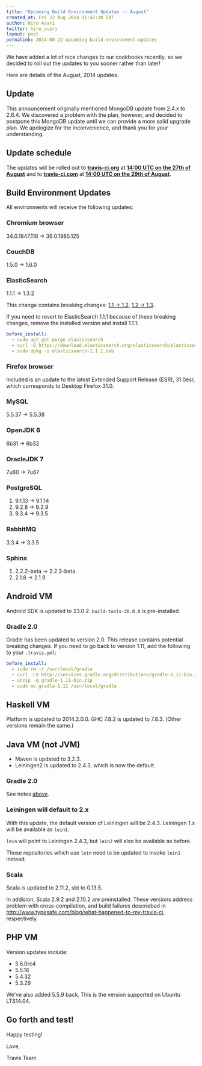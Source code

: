 ```yaml
---
title: "Upcoming Build Environment Updates -- August"
created_at: Fri 22 Aug 2014 11:47:30 EDT
author: Hiro Asari
twitter: hiro_asari
layout: post
permalink: 2014-08-22-upcoming-build-environment-updates
---
```


We have added a lot of nice changes to our cookbooks recently, so
we decided to roll out the updates to you sooner rather than later!

Here are details of the August, 2014 updates.

## Update

This announcement originally mentioned MongoDB update from 2.4.x to 2.6.4.
We discovered a problem with the plan, however, and decided to postpone
this MongoDB update until we can provide a more solid upgrade plan.
We apologize for the inconvenience, and thank you for your understanding.

## Update schedule

The updates will be rolled out to
**[travis-ci.org](https://travis-ci.org)** at **[14:00 UTC on the 27th of August](http://everytimezone.com/#2014-8-27,120,cn3)** and
to **[travis-ci.com](https://travis-ci.com)** at **[14:00 UTC on the 29th of August](http://everytimezone.com/#2014-8-29,120,cn3)**.

## Build Environment Updates

All environments will receive the following updates:

### Chromium browser

34.0.1847.116 → 36.0.1985.125

### CouchDB

1.5.0 → 1.6.0

### ElasticSearch

1.1.1 → 1.3.2

This change contains breaking changes: [1.1 → 1.2](http://www.elasticsearch.org/blog/elasticsearch-1-2-0-released/),
[1.2 → 1.3](http://www.elasticsearch.org/downloads/1-3-0/).

If you need to revert to ElasticSearch 1.1.1 because of these breaking changes,
remove the installed version and install 1.1.1:

```yaml
before_install:
  - sudo apt-get purge elasticsearch
  - curl -O https://download.elasticsearch.org/elasticsearch/elasticsearch/elasticsearch-1.1.1.deb
  - sudo dpkg -i elasticsearch-1.1.1.deb
```
### Firefox browser

Included is an update to the latest Extended Support Release (ESR),
31.0esr, which corresponds to Desktop Firefox 31.0.

### MySQL

5.5.37 → 5.5.38

### OpenJDK 6

6b31 → 6b32

### OracleJDK 7

7u60 → 7u67

### PostgreSQL

1. 9.1.13 → 9.1.14
1. 9.2.8 → 9.2.9
1. 9.3.4 → 9.3.5

### RabbitMQ

3.3.4 → 3.3.5

### Sphinx

1. 2.2.2-beta → 2.2.3-beta
1. 2.1.8 → 2.1.9

## Android VM

Android SDK is updated to 23.0.2.
`build-tools-20.0.0` is pre-installed.

### Gradle 2.0

Gradle has been updated to version 2.0.
This release contains potential breaking changes.
If you need to go back to version 1.11, add the following to your `.travis.yml`:

```yaml
before_install:
  - sudo rm -r /usr/local/gradle
  - curl -LO http://services.gradle.org/distributions/gradle-1.11-bin.zip
  - unzip -q gradle-1.11-bin.zip
  - sudo mv gradle-1.11 /usr/local/gradle
```

## Haskell VM

Platform is updated to 2014.2.0.0.
GHC 7.8.2 is updated to 7.8.3. (Other versions remain the same.)

## Java VM (not JVM)

* Maven is updated to 3.2.3.
* Leiningen2 is updated to 2.4.3, which is now the default.

### Gradle 2.0

See notes [above](#gradle-20).

### Leiningen will default to 2.x

With this update, the default version of Leiningen will be 2.4.3.
Leiningen 1.x will be available as `lein1`.

`lein` will point to Leiningen 2.4.3, but `lein2` will also be available as before.

Those repositories which use `lein` need to be updated to invoke `lein1` instead.

### Scala

Scala is updated to 2.11.2, sbt to 0.13.5.

In addision, Scala 2.9.2 and 2.10.2 are preinstalled.
These versions address problem with cross-compilation, and build failures
descriebed in http://www.typesafe.com/blog/what-happened-to-my-travis-ci, respectively.

## PHP VM

Version updates include:

* 5.6.0rc4
* 5.5.16
* 5.4.32
* 5.3.29

We've also added 5.5.9 back. This is the version supported on Ubuntu LTS14.04.

## Go forth and test!

Happy testing!

Love,

Travis Team
